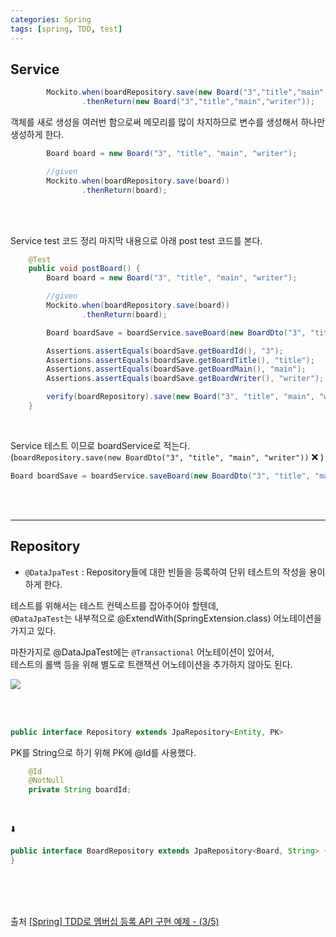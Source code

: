 ```yaml
---
categories: Spring
tags: [spring, TDD, test]
---
```


## Service

```java
        Mockito.when(boardRepository.save(new Board("3","title","main","writer")))
                .thenReturn(new Board("3","title","main","writer"));
```

객체를 새로 생성을 여러번 함으로써 메모리를 많이 차지하므로
변수를 생성해서 하나만 생성하게 한다.

```java
        Board board = new Board("3", "title", "main", "writer");

        //given
        Mockito.when(boardRepository.save(board))
                .thenReturn(board);
```

<br><br>

Service test 코드 정리 마지막 내용으로 아래 post test 코드를 본다.

```java
    @Test
    public void postBoard() {
        Board board = new Board("3", "title", "main", "writer");

        //given
        Mockito.when(boardRepository.save(board))
                .thenReturn(board);

        Board boardSave = boardService.saveBoard(new BoardDto("3", "title", "main", "writer"));

        Assertions.assertEquals(boardSave.getBoardId(), "3");
        Assertions.assertEquals(boardSave.getBoardTitle(), "title");
        Assertions.assertEquals(boardSave.getBoardMain(), "main");
        Assertions.assertEquals(boardSave.getBoardWriter(), "writer");

        verify(boardRepository).save(new Board("3", "title", "main", "writer"));
    }
```

<br>

Service 테스트 이므로 boardService로 적는다.         
(`boardRepository.save(new BoardDto("3", "title", "main", "writer"))` ❌ )

```java
Board boardSave = boardService.saveBoard(new BoardDto("3", "title", "main", "writer"));
```

<br><br>

---

## Repository

- `@DataJpaTest` : Repository들에 대한 빈들을 등록하여 단위 테스트의 작성을 용이하게 한다.

테스트를 위해서는 테스트 컨텍스트를 잡아주어야 할텐데,               
`@DataJpaTest`는 내부적으로 @ExtendWith(SpringExtension.class) 어노테이션을 가지고 있다.

마찬가지로 @DataJpaTest에는 `@Transactional` 어노테이션이 있어서,       
테스트의 롤백 등을 위해 별도로 트랜잭션 어노테이션을 추가하지 않아도 된다.

<img src = https://user-images.githubusercontent.com/74857364/190093647-c6a4be88-4da9-49a7-b2a7-d82ca0ee89e5.png >

<br><br>

```java
public interface Repository extends JpaRepository<Entity, PK>
```

PK를 String으로 하기 위해 PK에 @Id를 사용했다.

```java
    @Id
    @NotNull
    private String boardId;
```

<br>

⬇️

```java
public interface BoardRepository extends JpaRepository<Board, String> {
}
```

<br><br><br>


출처
[[Spring] TDD로 멤버십 등록 API 구현 예제 - (3/5)](https://mangkyu.tistory.com/184)
